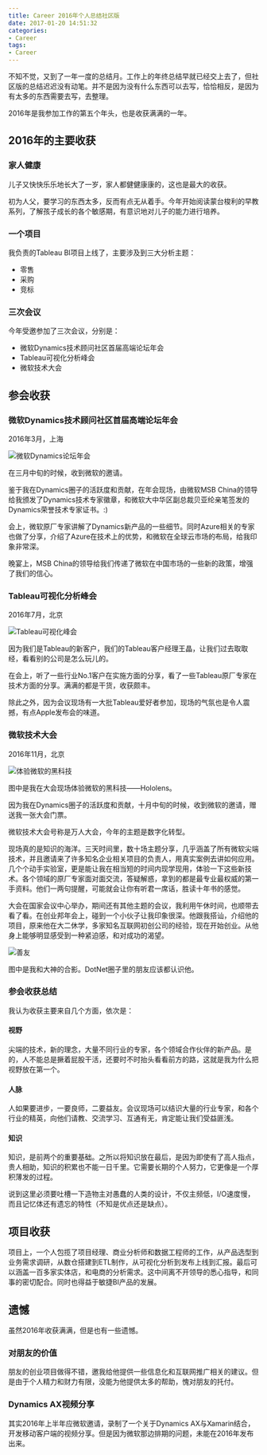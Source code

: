 ```yaml
---
title: Career 2016年个人总结社区版
date: 2017-01-20 14:51:32
categories:
- Career
tags:
- Career
---
```


不知不觉，又到了一年一度的总结月。工作上的年终总结早就已经交上去了，但社区版的总结迟迟没有动笔。并不是因为没有什么东西可以去写，恰恰相反，是因为有太多的东西需要去写，去整理。

2016年是我参加工作的第五个年头，也是收获满满的一年。

## 2016年的主要收获

### 家人健康

儿子又快快乐乐地长大了一岁，家人都健健康康的，这也是最大的收获。

初为人父，要学习的东西太多，反而有点无从着手。今年开始阅读蒙台梭利的早教系列，了解孩子成长的各个敏感期，有意识地对儿子的能力进行培养。

### 一个项目

我负责的Tableau BI项目上线了，主要涉及到三大分析主题：

- 零售
- 采购
- 竞标

### 三次会议

今年受邀参加了三次会议，分别是：

- 微软Dynamics技术顾问社区首届高端论坛年会
- Tableau可视化分析峰会
- 微软技术大会

## 参会收获

### 微软Dynamics技术顾问社区首届高端论坛年会

2016年3月，上海

![微软Dynamics论坛年会](https://ws1.sinaimg.cn/large/006tKfTcgy1fr1f8t4i28j30qo0zkgqc.jpg)

在三月中旬的时候，收到微软的邀请。

鉴于我在Dynamics圈子的活跃度和贡献，在年会现场，由微软MSB China的领导给我颁发了Dynamics技术专家徽章，和微软大中华区副总裁贝亚纶亲笔签发的Dynamics荣誉技术专家证书。:)

会上，微软原厂专家讲解了Dynamics新产品的一些细节。同时Azure相关的专家也做了分享，介绍了Azure在技术上的优势，和微软在全球云市场的布局，给我印象非常深。

晚宴上，MSB China的领导给我们传递了微软在中国市场的一些新的政策，增强了我们的信心。

### Tableau可视化分析峰会

2016年7月，北京

![Tableau可视化峰会](https://ws2.sinaimg.cn/large/006tKfTcgy1fr1f8ublytj31kw23vnpd.jpg)

因为我们是Tableau的新客户，我们的Tableau客户经理王晶，让我们过去取取经，看看别的公司是怎么玩儿的。

在会上，听了一些行业No.1客户在实施方面的分享，看了一些Tableau原厂专家在技术方面的分享。满满的都是干货，收获颇丰。

除此之外，因为会议现场有一大批Tableau爱好者参加，现场的气氛也是令人震撼，有点Apple发布会的味道。

### 微软技术大会

2016年11月，北京

![体验微软的黑科技](https://ws1.sinaimg.cn/large/006tKfTcgy1fr1f8vn3exj31kw23v4qp.jpg)

图中是我在大会现场体验微软的黑科技——Hololens。

因为我在Dynamics圈子的活跃度和贡献，十月中旬的时候，收到微软的邀请，赠送我一张大会门票。

微软技术大会号称是万人大会，今年的主题是数字化转型。

现场真的是知识的海洋。三天时间里，数十场主题分享，几乎涵盖了所有微软尖端技术，并且邀请来了许多知名企业相关项目的负责人，用真实案例去讲如何应用。几个个动手实验室，更是能让我在相当短的时间内现学现用，体验一下这些新技术。各个领域的原厂专家面对面交流，答疑解惑，拿到的都是最专业最权威的第一手资料。他们一两句提醒，可能就会让你有听君一席话，胜读十年书的感觉。

大会在国家会议中心举办，期间还有其他主题的会议，我利用午休时间，也顺带去看了看。在创业邦年会上，碰到一个小伙子让我印象很深。他跟我搭讪，介绍他的项目，原来他在大二休学，多家知名互联网初创公司的经验，现在开始创业。从他身上能够明显感受到一种紧迫感，和对成功的渴望。

![善友](https://ws2.sinaimg.cn/large/006tKfTcgy1fr1f9360lqj31kw23v7wh.jpg)

图中是我和大神的合影。DotNet圈子里的朋友应该都认识他。

### 参会收获总结

我认为收获主要来自几个方面，依次是：

#### 视野

尖端的技术，新的理念，大量不同行业的专家，各个领域合作伙伴的新产品。是的，人不能总是撅着屁股干活，还要时不时抬头看看前方的路，这就是我为什么把视野放在第一个。

#### 人脉

人如果要进步，一要良师，二要益友。会议现场可以结识大量的行业专家，和各个行业的精英，向他们请教、交流学习、互通有无，肯定能让我们受益匪浅。

#### 知识

知识，是前两个的重要基础。之所以将知识放在最后，是因为即使有了高人指点，贵人相助，知识的积累也不能一日千里。它需要长期的个人努力，它更像是一个厚积薄发的过程。

说到这里必须要吐槽一下造物主对愚蠢的人类的设计，不仅主频低，I/O速度慢，而且记忆体还有遗忘的特性（不知是优点还是缺点）。

## 项目收获

项目上，一个人包揽了项目经理、商业分析师和数据工程师的工作，从产品选型到业务需求调研，从数仓搭建到ETL制作，从可视化分析到发布上线到汇报。最后可以涵盖一百多家实体店，和电商的分析需求。这中间离不开领导的悉心指导，和同事的密切配合。同时也得益于敏捷BI产品的发展。

## 遗憾

虽然2016年收获满满，但是也有一些遗憾。

### 对朋友的价值

朋友的创业项目做得不错，邀我给他提供一些信息化和互联网推广相关的建议。但是由于个人精力和财力有限，没能为他提供太多的帮助，愧对朋友的托付。

### Dynamics AX视频分享

其实2016年上半年应微软邀请，录制了一个关于Dynamics AX与Xamarin结合，开发移动客户端的视频分享。但是因为微软那边排期的问题，未能在2016年发布出来。